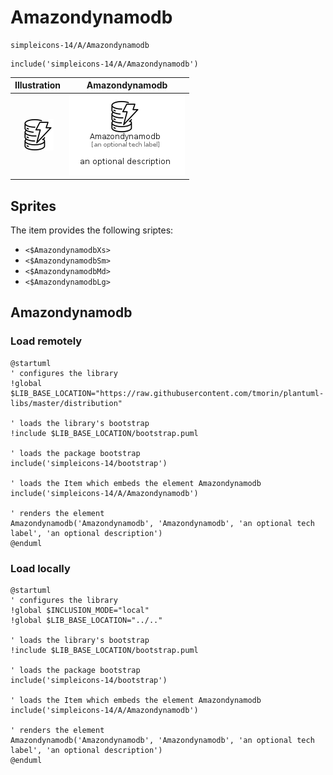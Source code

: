 # Amazondynamodb


```text
simpleicons-14/A/Amazondynamodb
```

```text
include('simpleicons-14/A/Amazondynamodb')
```



| Illustration | Amazondynamodb |
| :---: | :---: |
| ![illustration for Illustration](../../simpleicons-14/A/Amazondynamodb.png) | ![illustration for Amazondynamodb](../../simpleicons-14/A/Amazondynamodb.Local.png) |



## Sprites
The item provides the following sriptes:

- `<$AmazondynamodbXs>`
- `<$AmazondynamodbSm>`
- `<$AmazondynamodbMd>`
- `<$AmazondynamodbLg>`





## Amazondynamodb

### Load remotely
```plantuml
@startuml
' configures the library
!global $LIB_BASE_LOCATION="https://raw.githubusercontent.com/tmorin/plantuml-libs/master/distribution"

' loads the library's bootstrap
!include $LIB_BASE_LOCATION/bootstrap.puml

' loads the package bootstrap
include('simpleicons-14/bootstrap')

' loads the Item which embeds the element Amazondynamodb
include('simpleicons-14/A/Amazondynamodb')

' renders the element
Amazondynamodb('Amazondynamodb', 'Amazondynamodb', 'an optional tech label', 'an optional description')
@enduml
```

### Load locally
```plantuml
@startuml
' configures the library
!global $INCLUSION_MODE="local"
!global $LIB_BASE_LOCATION="../.."

' loads the library's bootstrap
!include $LIB_BASE_LOCATION/bootstrap.puml

' loads the package bootstrap
include('simpleicons-14/bootstrap')

' loads the Item which embeds the element Amazondynamodb
include('simpleicons-14/A/Amazondynamodb')

' renders the element
Amazondynamodb('Amazondynamodb', 'Amazondynamodb', 'an optional tech label', 'an optional description')
@enduml
```

